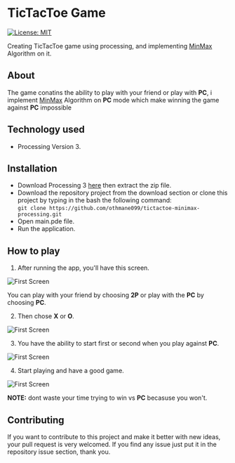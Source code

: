 # TicTacToe Game
[![License: MIT](https://img.shields.io/badge/License-MIT-green.svg)](https://opensource.org/licenses/MIT)

Creating TicTacToe game using processing, and implementing [MinMax](https://en.wikipedia.org/wiki/Minimax) Algorithm on it. 

## About
The game conatins the ability to play with your friend or play with <b>PC</b>, i implement [MinMax](https://en.wikipedia.org/wiki/Minimax) 
Algorithm on <b>PC</b> mode which make winning the game against <b>PC</b>
impossible

## Technology used
- Processing Version 3.

## Installation
- Download Processing 3 [here](https://processing.org/download) then extract the zip file.
- Download the repository project from the download section or clone this project by typing in the bash the following command: <br>
```git clone https://github.com/othmane099/tictactoe-minimax-processing.git```
- Open main.pde file.
- Run the application.

## How to play
1. After running the app, you'll have this screen.

  ![First Screen](/assets/1.PNG)

You can play with your friend by choosing <b>2P</b> or play with the <b>PC</b> by choosing <b>PC</b>.

2. Then chose <b>X</b> or <b>O</b>.

![First Screen](/assets/2.PNG)

3. You have the ability to start first or second when you play against <b>PC</b>.

![First Screen](/assets/3.PNG)

4. Start playing and have a good game.

![First Screen](/assets/4.PNG)

<b>NOTE:</b> dont waste your time trying to win vs <b>PC</b> becasuse you won't.

## Contributing

If you want to contribute to this project and make it better with new ideas, your pull request is very welcomed. 
If you find any issue just put it in the repository issue section, thank you.





